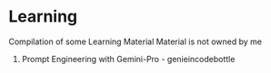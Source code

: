 # Learning
Compilation of some Learning Material
Material is not owned by me

1. Prompt Engineering with Gemini-Pro - genieincodebottle
